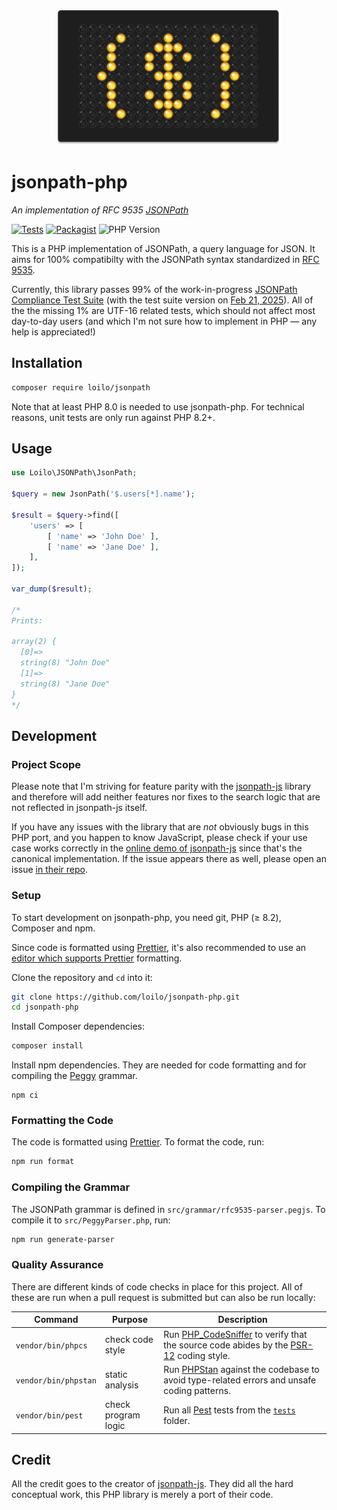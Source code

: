 <div align="center">
	<img src="jsonpath.png" width="360" height="216" alt="The jsonpath-php logo: an LED matrix panel displaying the characters &quot;{ $ }&quot; as glowing yellow dots">
<br>

</div>

# jsonpath-php

_An implementation of RFC 9535 [JSONPath](http://goessner.net/articles/JsonPath/)_

[![Tests](https://badgen.net/github/checks/loilo/jsonpath-php/main)](https://github.com/loilo/jsonpath-php/actions)
[![Packagist](https://badgen.net/packagist/v/loilo/jsonpath)](https://packagist.org/packages/loilo/jsonpath)
![PHP Version](https://badgen.net/packagist/php/loilo/jsonpath)

This is a PHP implementation of JSONPath, a query language for JSON. It aims for 100% compatibilty with the JSONPath syntax standardized in [RFC 9535](https://datatracker.ietf.org/doc/rfc9535/).

Currently, this library passes 99% of the work-in-progress [JSONPath Compliance Test Suite](https://github.com/jsonpath-standard/jsonpath-compliance-test-suite) (with the test suite version on [Feb 21, 2025](https://github.com/jsonpath-standard/jsonpath-compliance-test-suite/tree/9cf4a7517828d4f18557959682a4767de4735f94)). All of the the missing 1% are UTF-16 related tests, which should not affect most day-to-day users (and which I'm not sure how to implement in PHP — any help is appreciated!)

## Installation

```sh
composer require loilo/jsonpath
```

Note that at least PHP 8.0 is needed to use jsonpath-php. For technical reasons, unit tests are only run against PHP 8.2+.

## Usage

```php
use Loilo\JSONPath\JsonPath;

$query = new JsonPath('$.users[*].name');

$result = $query->find([
	'users' => [
		[ 'name' => 'John Doe' ],
		[ 'name' => 'Jane Doe' ],
	],
]);

var_dump($result);

/*
Prints:

array(2) {
  [0]=>
  string(8) "John Doe"
  [1]=>
  string(8) "Jane Doe"
}
*/
```

## Development

### Project Scope

Please note that I'm striving for feature parity with the [jsonpath-js](https://github.com/ashphy/jsonpath-js) library and therefore will add neither features nor fixes to the search logic that are not reflected in jsonpath-js itself.

If you have any issues with the library that are _not_ obviously bugs in this PHP port, and you happen to know JavaScript, please check if your use case works correctly in the [online demo of jsonpath-js](https://jsonpath.com/) since that's the canonical implementation. If the issue appears there as well, please open an issue [in their repo](https://github.com/ashphy/jsonpath-js).

### Setup

To start development on jsonpath-php, you need git, PHP (≥ 8.2), Composer and npm.

Since code is formatted using [Prettier](https://prettier.io/), it's also recommended to use an [editor which supports Prettier](https://prettier.io/docs/en/editors.html) formatting.

Clone the repository and `cd` into it:

```sh
git clone https://github.com/loilo/jsonpath-php.git
cd jsonpath-php
```

Install Composer dependencies:

```sh
composer install
```

Install npm dependencies. They are needed for code formatting and for compiling the [Peggy](https://peggyjs.org/) grammar.

```
npm ci
```

### Formatting the Code

The code is formatted using [Prettier](https://prettier.io/). To format the code, run:

```sh
npm run format
```

### Compiling the Grammar

The JSONPath grammar is defined in `src/grammar/rfc9535-parser.pegjs`. To compile it to `src/PeggyParser.php`, run:

```sh
npm run generate-parser
```

### Quality Assurance

There are different kinds of code checks in place for this project. All of these are run when a pull request is submitted but can also be run locally:

<!-- prettier-ignore -->
Command | Purpose | Description
-|-|-
`vendor/bin/phpcs` | check code style | Run [PHP_CodeSniffer](https://github.com/squizlabs/PHP_CodeSniffer) to verify that the source code abides by the [PSR-12](https://www.php-fig.org/psr/psr-12/) coding style.
`vendor/bin/phpstan` | static analysis | Run [PHPStan](https://phpstan.org/) against the codebase to avoid type-related errors and unsafe coding patterns.
`vendor/bin/pest` | check program logic | Run all [Pest](https://pestphp.com/) tests from the [`tests`](tests/) folder.

## Credit

All the credit goes to the creator of [jsonpath-js](https://github.com/ashphy/jsonpath-js). They did all the hard conceptual work, this PHP library is merely a port of their code.
